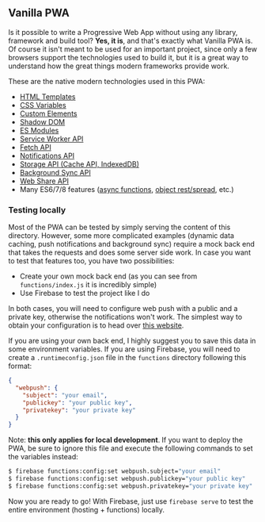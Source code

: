 ## Vanilla PWA

Is it possible to write a Progressive Web App without using any library, framework and build tool? **Yes, it is**, and that's exactly what Vanilla PWA is. Of course it isn't meant to be used for an important project, since only a few browsers support the technologies used to build it, but it is a great way to understand how the great things modern frameworks provide work.

These are the native modern technologies used in this PWA:

- [HTML Templates](https://html.spec.whatwg.org/multipage/scripting.html#the-template-element)
- [CSS Variables](https://www.w3.org/TR/css-variables/)
- [Custom Elements](https://html.spec.whatwg.org/multipage/custom-elements.html)
- [Shadow DOM](https://dom.spec.whatwg.org/#shadow-trees)
- [ES Modules](https://html.spec.whatwg.org/multipage/webappapis.html#integration-with-the-javascript-module-system)
- [Service Worker API](https://w3c.github.io/ServiceWorker)
- [Fetch API](https://fetch.spec.whatwg.org)
- [Notifications API](https://notifications.spec.whatwg.org)
- [Storage API (Cache API, IndexedDB)](https://storage.spec.whatwg.org)
- [Background Sync API](https://wicg.github.io/BackgroundSync/spec/)
- [Web Share API](https://wicg.github.io/web-share/)
- Many ES6/7/8 features ([async functions](https://tc39.github.io/ecmascript-asyncawait/), [object rest/spread](https://tc39.github.io/proposal-object-rest-spread/), etc.)

### Testing locally

Most of the PWA can be tested by simply serving the content of this directory.
However, some more complicated examples (dynamic data caching, push notifications and background sync) require a mock back end that takes the requests and does some server side work. In case you want to test that features too, you have two possibilities:

- Create your own mock back end (as you can see from `functions/index.js` it is incredibly simple)
- Use Firebase to test the project like I do

In both cases, you will need to configure web push with a public and a private key, otherwise the notifications won't work. The simplest way to obtain your configuration is to head over [this website](https://web-push-codelab.glitch.me/).

If you are using your own back end, I highly suggest you to save this data in
some environment variables. If you are using Firebase, you will need to create a `.runtimeconfig.json` file in the `functions` directory following this format:
```json
{
  "webpush": {
    "subject": "your email",
    "publickey": "your public key",
    "privatekey": "your private key"
  }
}
```
Note: **this only applies for local development**. If you want to deploy the PWA, be sure to ignore this file and execute the following commands to set the variables instead:
```bash
$ firebase functions:config:set webpush.subject="your email"
$ firebase functions:config:set webpush.publickey="your public key"
$ firebase functions:config:set webpush.privatekey="your private key"
```

Now you are ready to go! With Firebase, just use `firebase serve` to test the entire environment (hosting + functions) locally.
